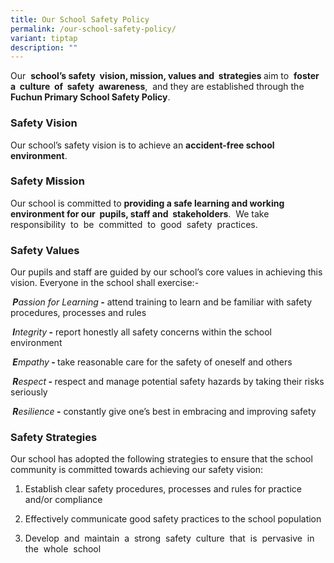 ```yaml
---
title: Our School Safety Policy
permalink: /our-school-safety-policy/
variant: tiptap
description: ""
---
```

<p>Our&nbsp; <strong>school’s safety&nbsp; vision, mission, values and&nbsp; strategies </strong>aim
to&nbsp; <strong>foster&nbsp; a&nbsp; culture&nbsp; of&nbsp; safety&nbsp; awareness</strong>,&nbsp;
and they are established through the <strong>Fuchun Primary School Safety Policy</strong>.</p>
<h3>Safety Vision</h3>
<p>Our school’s safety vision is to achieve an <strong>accident-free school environment</strong>.</p>
<h3>Safety Mission</h3>
<p>Our school is committed to <strong>providing a safe learning and working environment for our&nbsp; pupils, staff and&nbsp; stakeholders</strong>.&nbsp;
We take&nbsp; responsibility&nbsp; to&nbsp; be&nbsp; committed&nbsp; to&nbsp;
good&nbsp; safety&nbsp; practices.</p>
<h3>Safety Values</h3>
<p>Our pupils and staff are guided by our school’s core values in achieving
this vision. Everyone in the school shall exercise:-</p>
<p><strong>&nbsp;<em>P</em></strong><em>assion for Learning</em><strong> -</strong> attend
training to learn and be familiar with safety procedures, processes and
rules</p>
<p><strong>&nbsp;<em>I</em></strong><em>ntegrity</em><strong> -</strong> report
honestly all safety concerns within the school environment</p>
<p><strong>&nbsp;<em>E</em></strong><em>mpathy</em><strong> - </strong>take
reasonable care for the safety of oneself and others</p>
<p><strong>&nbsp;<em>R</em></strong><em>espect</em><strong> - </strong>respect
and manage potential safety hazards by taking their risks seriously</p>
<p><strong>&nbsp;<em>R</em></strong><em>esilience</em><strong> -</strong> constantly
give one’s best in embracing and improving safety</p>
<h3>Safety Strategies</h3>
<p>Our school has adopted the following strategies to ensure that the school
community is committed towards achieving our safety vision:</p>
<ol data-tight="true" class="tight">
<li>
<p>Establish clear safety procedures, processes and rules for practice and/or
compliance</p>
</li>
<li>
<p>Effectively communicate good safety practices to the school population</p>
</li>
<li>
<p>Develop&nbsp; and&nbsp; maintain&nbsp; a&nbsp; strong&nbsp; safety&nbsp;
culture&nbsp; that&nbsp; is&nbsp; pervasive&nbsp; in&nbsp; the&nbsp; whole&nbsp;
school</p>
</li>
</ol>
<p>&nbsp;</p>
<p></p>